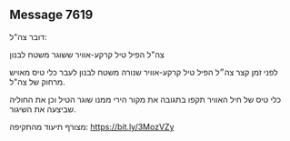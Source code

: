 ## Message 7619

דובר צה"ל:

צה"ל הפיל טיל קרקע-אוויר ששוגר משטח לבנון

לפני זמן קצר צה״ל הפיל טיל קרקע-אוויר שנורה משטח לבנון לעבר כלי טיס מאויש מרחוק של צה"ל.

כלי טיס של חיל האוויר תקפו בתגובה את מקור הירי ממנו שוגר הטיל וכן את החוליה שביצעה את השיגור.

מצורף תיעוד מהתקיפה: https://bit.ly/3MozVZy


